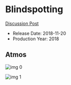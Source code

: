 # Blindspotting

[Discussion Post](https://www.avsforum.com/threads/bass-eq-for-filtered-movies.2995212/post-57088770)

* Release Date: 2018-11-20
* Production Year: 2018

## Atmos

![img 0](https://i.imgur.com/PwhDqHc.jpg)

![img 1](https://i.imgur.com/kEBqu5w.jpg)

